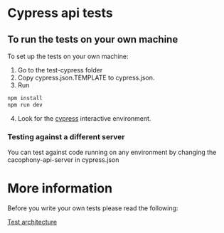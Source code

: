 # Cypress api tests

## To run the tests on your own machine
To set up the tests on your own machine:
1.  Go to the test-cypress folder
2.  Copy cypress.json.TEMPLATE to cypress.json.
3.  Run
``` bash
npm install
npm run dev
```
4.  Look for the [cypress](https://www.cypress.io/) interactive environment.

### Testing against a different server
You can test against code running on any environment by changing the cacophony-api-server in cypress.json 


# More information

Before you write your own tests please read the following:

[Test architecture](/test-cypress/architecture.md)